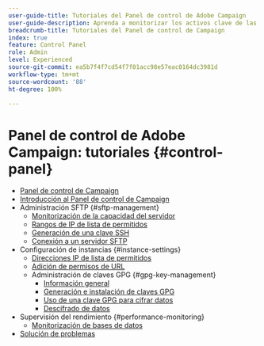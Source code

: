 ```yaml
---
user-guide-title: Tutoriales del Panel de control de Adobe Campaign
user-guide-description: Aprenda a monitorizar los activos clave de las instancias de Adobe Campaign y a realizar tareas administrativas en el Panel de control de Campaign.
breadcrumb-title: Tutoriales del Panel de control de Campaign
index: true
feature: Control Panel
role: Admin
level: Experienced
source-git-commit: ea5b7f4f7cd54f7f01acc98e57eac0164dc3981d
workflow-type: tm+mt
source-wordcount: '88'
ht-degree: 100%

---
```



# Panel de control de Adobe Campaign: tutoriales {#control-panel}

+ [Panel de control de Campaign](/help/control-panel-tutorials/control-panel-overview.md)
+ [Introducción al Panel de control de Campaign](/help/control-panel-tutorials/get-started.md)
+ Administración SFTP {#sftp-management}
   + [Monitorización de la capacidad del servidor](/help/control-panel-tutorials/sftp-management/monitor-server-capacity.md)
   + [Rangos de IP de lista de permitidos](/help/control-panel-tutorials/sftp-management/allowlist-ip-range.md)
   + [Generación de una clave SSH](/help/control-panel-tutorials/sftp-management/generate-ssh-key.md)
   + [Conexión a un servidor SFTP](/help/control-panel-tutorials/sftp-management/connect-to-sftp-server.md)
+ Configuración de instancias {#instance-settings}
   + [Direcciones IP de lista de permitidos](/help/control-panel-tutorials/instance-settings/allowlist-ip-address.md)
   + [Adición de permisos de URL](/help/control-panel-tutorials/instance-settings/add-url-permissions.md)
   + Administración de claves GPG {#gpg-key-management}
      + [Información general](/help/control-panel-tutorials/instance-settings/gpg-key-management/gpg-key-management-overview.md)
      + [Generación e instalación de claves GPG](/help/control-panel-tutorials/instance-settings/gpg-key-management/generate-and-install-gpg-keys.md)
      + [Uso de una clave GPG para cifrar datos](/help/control-panel-tutorials/instance-settings/gpg-key-management/use-a-gpg-key-to-encrypt-data.md)
      + [Descifrado de datos](/help/control-panel-tutorials/instance-settings/gpg-key-management/decrypt-data.md)
+ Supervisión del rendimiento {#performance-monitoring}
   + [Monitorización de bases de datos](/help/control-panel-tutorials/performance-monitoring/monitor-databases.md)
+ [Solución de problemas](/help/control-panel-tutorials/troubleshooting.md)